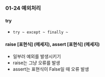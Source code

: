 ### 01-24 예외처리

#### try

- `try ~ except ~ finally ~`

#### raise [표현식] (메세지), assert [표현식] (메세지)

- 일부러 예외를 발생시키기
- raise는 그냥 오류를 발생
- assert는 표현식이 False일 때 오류 발생
